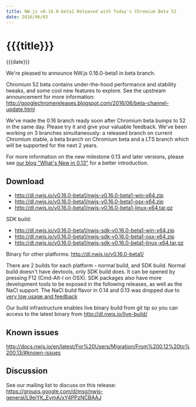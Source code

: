 ```yaml
---
title: NW.js v0.16.0-beta1 Released with Today's Chromium Beta 52
date: 2016/06/03
---
```

# {{{title}}}
{{{date}}}

We're pleased to announce NW.js 0.16.0-beta1 in beta branch.

Chromium 52 beta contains under-the-hood performance and stability tweaks, and some cool new features to explore. See the upstream announcement for more information: http://googlechromereleases.blogspot.com/2016/06/beta-channel-update.html

We've made the 0.16 branch ready soon after Chromium beta bumps to 52 in the same day. Please try it and give your valuable feedback. We've been working on 3 branches simultaneously: a released branch on current Chromium stable, a beta branch on Chromium beta and a LTS branch which will be supported for the next 2 years.

For more information on the new milestone 0.13 and later versions, please see [our blog "What's New in 0.13"](/blog/whats-new-in-0.13) for a better introduction.

## Download 

* http://dl.nwjs.io/v0.16.0-beta1/nwjs-v0.16.0-beta1-win-x64.zip 
* http://dl.nwjs.io/v0.16.0-beta1/nwjs-v0.16.0-beta1-osx-x64.zip 
* http://dl.nwjs.io/v0.16.0-beta1/nwjs-v0.16.0-beta1-linux-x64.tar.gz 

SDK build: 
* http://dl.nwjs.io/v0.16.0-beta1/nwjs-sdk-v0.16.0-beta1-win-x64.zip 
* http://dl.nwjs.io/v0.16.0-beta1/nwjs-sdk-v0.16.0-beta1-osx-x64.zip 
* http://dl.nwjs.io/v0.16.0-beta1/nwjs-sdk-v0.16.0-beta1-linux-x64.tar.gz 

Binary for other platforms: http://dl.nwjs.io/v0.16.0-beta1/ 

There are 2 builds for each platform - normal build, and SDK build. Normal build doesn't have devtools, only SDK build does. lt can be opened by pressing F12 (Cmd-Alt-I on OSX). SDK packages also have more development tools to be exposed in the following releases, as well as the NaCl support. The NaCl build flavor in 0.14 and 0.13 was dropped due to [very low usage and feedback](https://groups.google.com/d/msg/nwjs-general/uyNwqEPowd0/RfIDu1EIBQAJ)

Our build infrastructure enables live binary build from git tip so you can access to the latest binary from http://dl.nwjs.io/live-build/ 

## Known issues 
 
http://docs.nwjs.io/en/latest/For%20Users/Migration/From%200.12%20to%200.13/#known-issues

## Discussion

See our mailing list to discuss on this release: https://groups.google.com/d/msg/nwjs-general/L9eiYK_EymA/xY4PPzNCBAAJ
